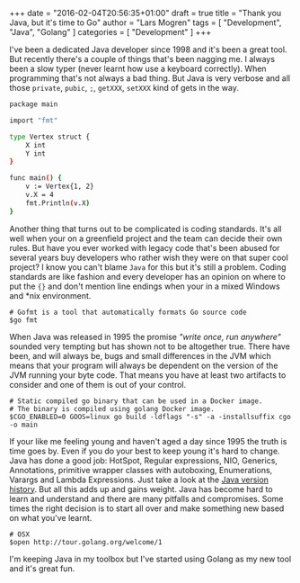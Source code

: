 +++
date = "2016-02-04T20:56:35+01:00"
draft = true
title = "Thank you Java, but it's time to Go"
author = "Lars Mogren"
tags = [ "Development", "Java", "Golang" ]
categories = [ "Development" ]
+++

I've been a dedicated Java developer since 1998 and it's been a great tool.
But recently there's a couple of things that's been nagging me. I always been
a slow typer (never learnt how use a keyboard correctly). When programming
that's not always a bad thing.
But Java is very verbose and all those `private`, `pubic`, `;`, `getXXX`,
`setXXX` kind of gets in the way.
<!--more-->
```bash
package main

import "fmt"

type Vertex struct {
	X int
	Y int
}

func main() {
	v := Vertex{1, 2}
	v.X = 4
	fmt.Println(v.X)
}
```

Another thing that turns out to be complicated is coding standards. It's all
well when your on a greenfield project and the team can decide their own rules.
But have you ever worked with legacy code that's been abused for several years
buy developers who rather wish they were on that super cool project? I know you
can't blame `Java` for this but it's still a problem. Coding standards are like
fashion and every developer has an opinion on where to put the `{}` and don't
mention line endings when your in a mixed Windows and \*nix environment.

```shell
# Gofmt is a tool that automatically formats Go source code
$go fmt
```
When Java was released in 1995 the promise _"write once, run anywhere"_ sounded
very tempting but has shown not to be altogether true. There have been, and
will always be, bugs and small differences in the JVM which means that your
program will always be dependent on the version of the JVM running your byte
code. That means you have at least two artifacts to consider and
one of them is out of your control.

```shell
# Static compiled go binary that can be used in a Docker image.
# The binary is compiled using golang Docker image.
$CGO_ENABLED=0 GOOS=linux go build -ldflags "-s" -a -installsuffix cgo -o main
```

If your like me feeling young and haven't aged a day since 1995 the truth is
time goes by. Even if you do your best to keep young it's hard to change. Java
has done a good job: HotSpot, Regular expressions, NIO, Generics, Annotations,
primitive wrapper classes with autoboxing, Enumerations, Varargs and Lambda
Expressions. Just take a look at the
[Java version history](https://en.wikipedia.org/wiki/Java_version_history). But
all this adds up and gains weight. Java has become hard to learn and understand
and there are many pitfalls and compromises. Some times the right decision is
to start all over and make something new based on what you've learnt.

```shell
# OSX
$open http://tour.golang.org/welcome/1
```

I'm keeping Java in my toolbox but I've started using Golang as my new tool and
it's great fun.
